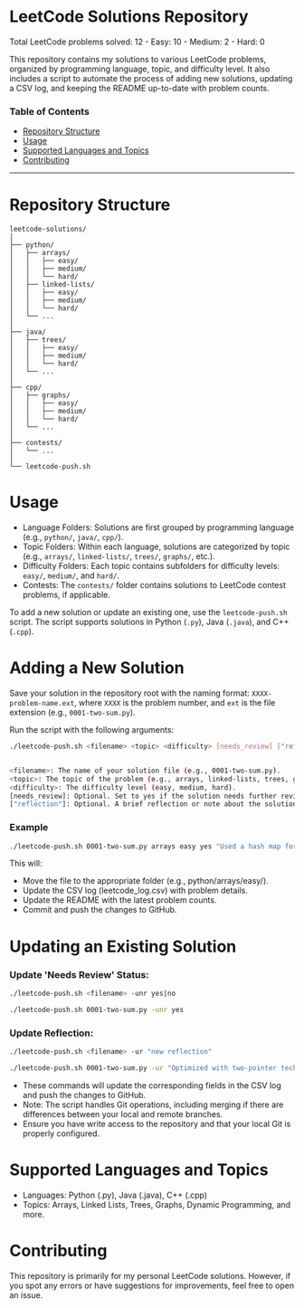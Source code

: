 # LeetCode Solutions Repository

<!-- PROBLEM_COUNTS -->Total LeetCode problems solved: 12 - Easy: 10 - Medium: 2 - Hard: 0

This repository contains my solutions to various LeetCode problems, organized by programming language, topic, and difficulty level. It also includes a script to automate the process of adding new solutions, updating a CSV log, and keeping the README up-to-date with problem counts.

### Table of Contents
- [Repository Structure](#repository-structure)
- [Usage](#usage)
- [Supported Languages and Topics](#supported-languages-and-topics)
- [Contributing](#contributing)

---

# Repository Structure

```text
leetcode-solutions/
│
├── python/
│   ├── arrays/
│   │   ├── easy/
│   │   ├── medium/
│   │   └── hard/
│   ├── linked-lists/
│   │   ├── easy/
│   │   ├── medium/
│   │   └── hard/
│   └── ...
│
├── java/
│   ├── trees/
│   │   ├── easy/
│   │   ├── medium/
│   │   └── hard/
│   └── ...
│
├── cpp/
│   ├── graphs/
│   │   ├── easy/
│   │   ├── medium/
│   │   └── hard/
│   └── ...
│
├── contests/
│   └── ...
│
└── leetcode-push.sh
```

# Usage

- Language Folders: Solutions are first grouped by programming language (e.g., `python/`, `java/`, `cpp/`).  
- Topic Folders: Within each language, solutions are categorized by topic (e.g., `arrays/`, `linked-lists/`, `trees/`, `graphs/`, etc.).  
- Difficulty Folders: Each topic contains subfolders for difficulty levels: `easy/`, `medium/`, and `hard/`.  
- Contests: The `contests/` folder contains solutions to LeetCode contest problems, if applicable.

To add a new solution or update an existing one, use the `leetcode-push.sh` script. The script supports solutions in Python (`.py`), Java (`.java`), and C++ (`.cpp`).

# Adding a New Solution

Save your solution in the repository root with the naming format: `XXXX-problem-name.ext`, where `XXXX` is the problem number, and `ext` is the file extension (e.g., `0001-two-sum.py`).

Run the script with the following arguments:

```bash
./leetcode-push.sh <filename> <topic> <difficulty> [needs_review] ["reflection"]


<filename>: The name of your solution file (e.g., 0001-two-sum.py).
<topic>: The topic of the problem (e.g., arrays, linked-lists, trees, graphs, etc.).
<difficulty>: The difficulty level (easy, medium, hard).
[needs_review]: Optional. Set to yes if the solution needs further review, otherwise no (default).
["reflection"]: Optional. A brief reflection or note about the solution (e.g., "Used two-pointer technique").
```

### Example

```bash
./leetcode-push.sh 0001-two-sum.py arrays easy yes "Used a hash map for O(n) time complexity"
```

This will:
- Move the file to the appropriate folder (e.g., python/arrays/easy/).
- Update the CSV log (leetcode_log.csv) with problem details.
- Update the README with the latest problem counts.
- Commit and push the changes to GitHub.

# Updating an Existing Solution

### Update 'Needs Review' Status:

```bash
./leetcode-push.sh <filename> -unr yes|no

./leetcode-push.sh 0001-two-sum.py -unr yes
```

### Update Reflection:

```bash
./leetcode-push.sh <filename> -ur "new reflection"

./leetcode-push.sh 0001-two-sum.py -ur "Optimized with two-pointer technique"
```

- These commands will update the corresponding fields in the CSV log and push the changes to GitHub.
- Note: The script handles Git operations, including merging if there are differences between your local and remote branches. 
- Ensure you have write access to the repository and that your local Git is properly configured.

# Supported Languages and Topics
- Languages: Python (.py), Java (.java), C++ (.cpp)
- Topics: Arrays, Linked Lists, Trees, Graphs, Dynamic Programming, and more.

# Contributing
This repository is primarily for my personal LeetCode solutions. However, if you spot any errors or have suggestions for improvements, feel free to open an issue.

